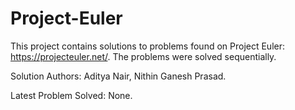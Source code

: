 # Project-Euler

This project contains solutions to problems found on Project Euler: https://projecteuler.net/. The problems were solved sequentially.

Solution Authors: Aditya Nair, Nithin Ganesh Prasad.

Latest Problem Solved: None.
